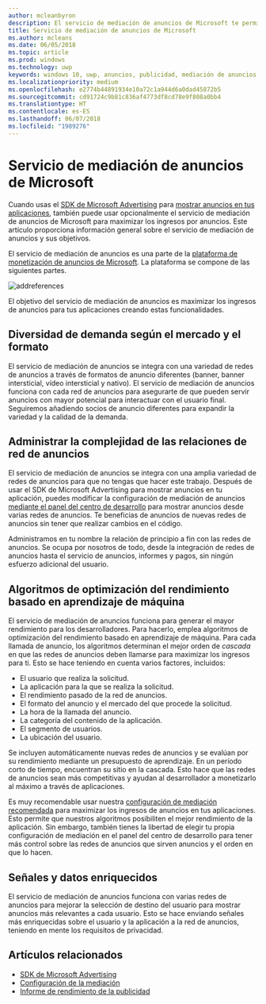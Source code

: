 ```yaml
---
author: mcleanbyron
description: El servicio de mediación de anuncios de Microsoft te permite maximizar las funcionalidades de ingresos por anuncios y de promoción de la aplicación mostrando anuncios de múltiples redes de anuncio.
title: Servicio de mediación de anuncios de Microsoft
ms.author: mcleans
ms.date: 06/05/2018
ms.topic: article
ms.prod: windows
ms.technology: uwp
keywords: windows 10, uwp, anuncios, publicidad, mediación de anuncios
ms.localizationpriority: medium
ms.openlocfilehash: e2774b44891934e10a72c1a944d6a0dad45872b5
ms.sourcegitcommit: cd91724c9b81c836af4773df8cd78e9f808a0bb4
ms.translationtype: HT
ms.contentlocale: es-ES
ms.lasthandoff: 06/07/2018
ms.locfileid: "1989276"
---
```

# <a name="microsoft-ad-mediation-service"></a>Servicio de mediación de anuncios de Microsoft

Cuando usas el [SDK de Microsoft Advertising](http://aka.ms/ads-sdk-uwp) para [mostrar anuncios en tus aplicaciones](display-ads-in-your-app.md), también puede usar opcionalmente el servicio de mediación de anuncios de Microsoft para maximizar los ingresos por anuncios. Este artículo proporciona información general sobre el servicio de mediación de anuncios y sus objetivos.

El servicio de mediación de anuncios es una parte de la [plataforma de monetización de anuncios de Microsoft](https://developer.microsoft.com/windows/ad-monetization-platform). La plataforma se compone de las siguientes partes.

![addreferences](images/ad-mediation-service.png)

El objetivo del servicio de mediación de anuncios es maximizar los ingresos de anuncios para tus aplicaciones creando estas funcionalidades.

## <a name="diversity-of-demand-by-market-and-format"></a>Diversidad de demanda según el mercado y el formato

El servicio de mediación de anuncios se integra con una variedad de redes de anuncios a través de formatos de anuncio diferentes (banner, banner intersticial, vídeo intersticial y nativo). El servicio de mediación de anuncios funciona con cada red de anuncios para asegurarte de que pueden servir anuncios con mayor potencial para interactuar con el usuario final. Seguiremos añadiendo socios de anuncio diferentes para expandir la variedad y la calidad de la demanda.

## <a name="manage-complexity-of-ad-network-relationships"></a>Administrar la complejidad de las relaciones de red de anuncios  

El servicio de mediación de anuncios se integra con una amplia variedad de redes de anuncios para que no tengas que hacer este trabajo. Después de usar el SDK de Microsoft Advertising para mostrar anuncios en tu aplicación, puedes modificar la configuración de mediación de anuncios [mediante el panel del centro de desarrollo](../publish/in-app-ads.md#mediation-settings) para mostrar anuncios desde varias redes de anuncios. Te beneficias de anuncios de nuevas redes de anuncios sin tener que realizar cambios en el código.

Administramos en tu nombre la relación de principio a fin con las redes de anuncios. Se ocupa por nosotros de todo, desde la integración de redes de anuncios hasta el servicio de anuncios, informes y pagos, sin ningún esfuerzo adicional del usuario.

## <a name="machine-learning-based-yield-optimization-algorithms"></a>Algoritmos de optimización del rendimiento basado en aprendizaje de máquina

El servicio de mediación de anuncios funciona para generar el mayor rendimiento para los desarrolladores. Para hacerlo, emplea algoritmos de optimización del rendimiento basado en aprendizaje de máquina. Para cada llamada de anuncio, los algoritmos determinan el mejor orden de *cascada* en que las redes de anuncios deben llamarse para maximizar los ingresos para ti. Esto se hace teniendo en cuenta varios factores, incluidos:

* El usuario que realiza la solicitud.
* La aplicación para la que se realiza la solicitud.
* El rendimiento pasado de la red de anuncios.
* El formato del anuncio y el mercado del que procede la solicitud.
* La hora de la llamada del anuncio.
* La categoría del contenido de la aplicación.
* El segmento de usuarios.
* La ubicación del usuario.

Se incluyen automáticamente nuevas redes de anuncios y se evalúan por su rendimiento mediante un presupuesto de aprendizaje. En un período corto de tiempo, encuentran su sitio en la cascada. Esto hace que las redes de anuncios sean más competitivas y ayudan al desarrollador a monetizarlo al máximo a través de aplicaciones.

Es muy recomendable usar nuestra [configuración de mediación recomendada](../publish/in-app-ads.md#mediation-settings) para maximizar los ingresos de anuncios en tus aplicaciones. Esto permite que nuestros algoritmos posibiliten el mejor rendimiento de la aplicación. Sin embargo, también tienes la libertad de elegir tu propia configuración de mediación en el panel del centro de desarrollo para tener más control sobre las redes de anuncios que sirven anuncios y el orden en que lo hacen.

## <a name="rich-data-and-signals"></a>Señales y datos enriquecidos

El servicio de mediación de anuncios funciona con varias redes de anuncios para mejorar la selección de destino del usuario para mostrar anuncios más relevantes a cada usuario. Esto se hace enviando señales más enriquecidas sobre el usuario y la aplicación a la red de anuncios, teniendo en mente los requisitos de privacidad.

## <a name="related-topics"></a>Artículos relacionados

* [SDK de Microsoft Advertising](http://aka.ms/ads-sdk-uwp)
* [Configuración de la mediación](../publish/in-app-ads.md#mediation-settings)
* [Informe de rendimiento de la publicidad](../publish/advertising-performance-report.md)
